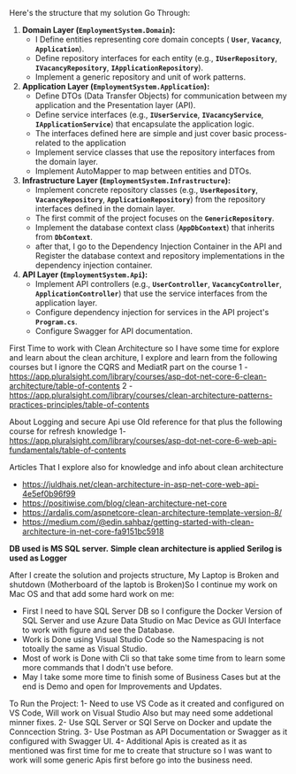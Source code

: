 Here's the structure that my solution Go Through:

1. **Domain Layer (`EmploymentSystem.Domain`):**
    - I Define entities representing core domain concepts ( **`User`**, **`Vacancy`**, **`Application`**).
    - Define repository interfaces for each entity (e.g., **`IUserRepository`**, **`IVacancyRepository`**, **`IApplicationRepository`**).
    - Implement a generic repository and unit of work patterns.
2. **Application Layer (`EmploymentSystem.Application`):**
    - Define DTOs (Data Transfer Objects) for communication between my application and the Presentation layer (API).
    - Define service interfaces (e.g., **`IUserService`**, **`IVacancyService`**, **`IApplicationService`**) that encapsulate the application logic.
    - The interfaces defined here are simple and just cover basic process-related to the application
    - Implement service classes that use the repository interfaces from the domain layer.
    - Implement AutoMapper to map between entities and DTOs.
3. **Infrastructure Layer (`EmploymentSystem.Infrastructure`):**
    - Implement concrete repository classes (e.g., **`UserRepository`**, **`VacancyRepository`**, **`ApplicationRepository`**) from the repository interfaces defined in the domain layer.
    - The first commit of the project focuses on the **`GenericRepository`**.
    - Implement the database context class (**`AppDbContext`**) that inherits from **`DbContext`**.
    - after that, I go to the Dependency Injection Container in the API and Register the database context and repository implementations in the dependency injection container.
4. **API Layer (`EmploymentSystem.Api`):**
    - Implement API controllers (e.g., **`UserController`**, **`VacancyController`**, **`ApplicationController`**) that use the service interfaces from the application layer.
    - Configure dependency injection for services in the API project's **`Program.cs`**.
    - Configure Swagger for API documentation. 

First Time to work with Clean Architecture so I have some time for explore and learn about the clean architure, I explore and learn from the following courses but I ignore the CQRS and MediatR part on the course 
1 - https://app.pluralsight.com/library/courses/asp-dot-net-core-6-clean-architecture/table-of-contents
2 - https://app.pluralsight.com/library/courses/clean-architecture-patterns-practices-principles/table-of-contents

About Logging and secure Api use Old reference for that plus the following course for refresh knowledge
1- https://app.pluralsight.com/library/courses/asp-dot-net-core-6-web-api-fundamentals/table-of-contents

Articles That I explore also for knowledge and info about clean architecture 
- https://juldhais.net/clean-architecture-in-asp-net-core-web-api-4e5ef0b96f99
- https://positiwise.com/blog/clean-architecture-net-core
- https://ardalis.com/aspnetcore-clean-architecture-template-version-8/
- https://medium.com/@edin.sahbaz/getting-started-with-clean-architecture-in-net-core-fa9151bc5918

**DB used is MS SQL server.**
**Simple clean architecture is applied**
**Serilog is used as Logger**

After I create the solution and projects structure, My Laptop is Broken and shutdown (Motherboard of the laptob is Broken)So I continue my work on Mac OS and that add some hard work on me:
- First I need to have SQL Server DB so I configure the Docker Version of SQL Server and use Azure Data Studio on Mac Device as GUI Interface to work with figure and see the Database.
- Work is Done using Visual Studio Code so the Namespacing is not totoally the same as Visual Studio.
- Most of work is Done with Cli so that take some time from to learn some more commands that I dodn't use before.
- May I take some more time to finish some of Business Cases but at the end is Demo and open for Improvements and Updates.

To Run the Project:
1- Need to use VS Code as it created and configured on VS Code, Will work on Visual Studio Also but may need some addetional minner fixes.
2- Use SQL Server or SQl Serve on Docker and update the Conncection String.
3- Use Postman as API Documentation or Swagger as it configured with Swagger UI.
4- Additional Apis is created as it as mentioned was first time for me to create that structure so I was want to work will some generic Apis first before go into the business need.
